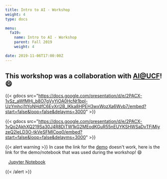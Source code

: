 ```yaml
---
title: Intro to AI - Workshop
weight: 4
type: docs

menu:
  fa19:
    name: Intro to AI - Workshop
    parent: Fall 2019
    weight: 4

date: 2019-11-06T17:00:00Z
---
```


## This workshop was a collaboration with [AI@UCF](https://ucfai.org)! :smile:

{{< gdocs src="https://docs.google.com/presentation/d/e/2PACX-1vSz_aWfMHj_b8O7gVyYiOA0HcNt1bpl-UzYmhcj1tYoNHdfC6EvXrl2B_lKka8HPEH3wxWozXa6Wvb7/embed?start=false&loop=false&delayms=3000" >}}

{{< gdocs src="https://docs.google.com/presentation/d/e/2PACX-1vQo2AkhXQ219Sa30J4R8DiTW1kG2MEodKGuR55nEUYKSHWSaDvTFjMiyzeQ2leLD3O-tkVeSFMICpq0/embed?start=false&loop=false&delayms=3000" >}}

</or >

{{< alert warning >}}
In case the link for the [demo](https://ucfai.org/acmw-demo) doesn't work, here is the link for the demo/notebook that was used during the workshop! :smile:

<a class="btn btn-light btn-lg" href="https://forms.gle/DBYNV2fndtzTz7Fx8" role="button">
<i class="fas fa-file-code" style="padding-right: 10px;"></i>  Jupyter Notebook</a>

{{< /alert >}}

